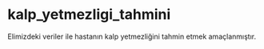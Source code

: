 # kalp_yetmezligi_tahmini
Elimizdeki veriler ile hastanın kalp yetmezliğini tahmin etmek amaçlanmıştır.
